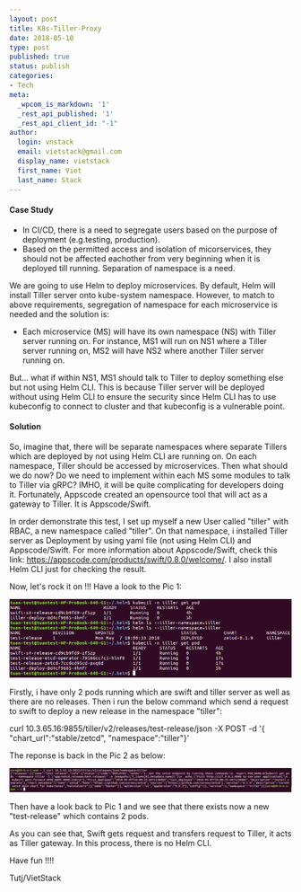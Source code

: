 ```yaml
---
layout: post
title: K8s-Tiller-Proxy
date: 2018-05-10
type: post
published: true
status: publish
categories:
- Tech
meta:
  _wpcom_is_markdown: '1'
  _rest_api_published: '1'
  _rest_api_client_id: "-1"
author:
  login: vnstack
  email: vietstack@gmail.com
  display_name: vietstack
  first_name: Viet
  last_name: Stack
---
```


#### Case Study

- In CI/CD, there is a need to segregate users based on the purpose of deployment (e.g.testing, production).
- Based on the permitted access and isolation of micorservices, they should not be affected eachother from very beginning when it is deployed till running. Separation of namespace is a need.

We are going to use Helm to deploy microservices. By default, Helm will install Tiller server onto kube-system namespace. However, to match to above requirements, segregation of namespace for each microservice is needed and the solution is:

- Each microservice (MS) will have its own namespace (NS) with Tiller server running on. For instance, MS1 will run on NS1 where a Tiller server running on, MS2 will have NS2 where another Tiller server running on.

But... what if within NS1, MS1 should talk to Tiller to deploy something else but not using Helm CLI. This is because Tiller server will be deployed without using Helm CLI to ensure the security since Helm CLI has to use kubeconfig to connect to cluster and that kubeconfig is a vulnerable point. 

#### Solution

So, imagine that, there will be separate namespaces where separate Tillers which are deployed by not using Helm CLI are running on. On each namespace, Tiller should be accessed by microservices. Then what should we do now? Do we need to implement within each MS some modules to talk to Tiller via gRPC? IMHO, it will be quite complicating for developers doing it. Fortunately, Appscode created an opensource tool that will act as a gateway to Tiller. It is Appscode/Swift.

In order demonstrate this test, I set up myself a new User called "tiller" with RBAC, a new namespace called "tiller". On that namespace, i installed Tiller server as Deployment by using yaml file (not using Helm CLI) and Appscode/Swift. For more information about Appscode/Swift, check this link: https://appscode.com/products/swift/0.8.0/welcome/. I also install Helm CLI just for checking the result. 

Now, let's rock it on !!! Have a look to the Pic 1: 

![image1](../pictures/swift_process.png)

Firstly, i have only 2 pods running which are swift and tiller server as well as there are no releases. Then i run the below command which send a request to swift to deploy a new release in the namespace "tiller":

curl 10.3.65.16:9855/tiller/v2/releases/test-release/json -X POST -d '{ "chart_url":"stable/zetcd", "namespace":"tiller"}'

The reponse is back in the Pic 2 as below:

![image2](../pictures/swift-api.png)

Then have a look back to Pic 1 and we see that there exists now a new "test-release" which contains 2 pods.

As you can see that, Swift gets request and transfers request to Tiller, it acts as Tiller gateway. In this process, there is no Helm CLI.


Have fun !!!! 

Tutj/VietStack

